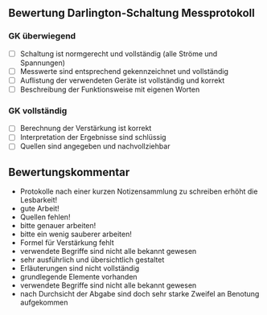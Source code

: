 ## Bewertung Darlington-Schaltung Messprotokoll
### **GK überwiegend**
- [ ] Schaltung ist normgerecht und vollständig (alle Ströme und Spannungen)
- [ ] Messwerte sind entsprechend gekennzeichnet und vollständig
- [ ] Auflistung der verwendeten Geräte ist vollständig und korrekt
- [ ] Beschreibung der Funktionsweise mit eigenen Worten
### **GK vollständig**
- [ ] Berechnung der Verstärkung ist korrekt
- [ ] Interpretation der Ergebnisse sind schlüssig
- [ ] Quellen sind angegeben und nachvollziehbar

## Bewertungskommentar
* Protokolle nach einer kurzen Notizensammlung zu schreiben erhöht die Lesbarkeit!
* gute Arbeit!
* Quellen fehlen!
* bitte genauer arbeiten!
* bitte ein wenig sauberer arbeiten!
* Formel für Verstärkung fehlt
* verwendete Begriffe sind nicht alle bekannt gewesen
* sehr ausführlich und übersichtlich gestaltet
* Erläuterungen sind nicht vollständig
* grundlegende Elemente vorhanden
* verwendete Begriffe sind nicht alle bekannt gewesen
* nach Durchsicht der Abgabe sind doch sehr starke Zweifel an Benotung aufgekommen


